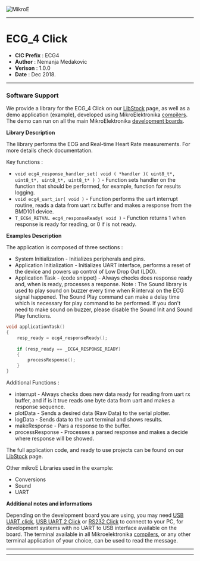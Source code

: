 ![MikroE](http://www.mikroe.com/img/designs/beta/logo_small.png)

---

# ECG_4 Click

- **CIC Prefix**  : ECG4
- **Author**      : Nemanja Medakovic
- **Verison**     : 1.0.0
- **Date**        : Dec 2018.

---

### Software Support

We provide a library for the ECG_4 Click on our [LibStock](https://libstock.mikroe.com/projects/view/2712/ecg-4-click) 
page, as well as a demo application (example), developed using MikroElektronika 
[compilers](http://shop.mikroe.com/compilers). The demo can run on all the main 
MikroElektronika [development boards](http://shop.mikroe.com/development-boards).

**Library Description**

The library performs the ECG and Real-time Heart Rate measurements.
For more details check documentation.

Key functions :

- ``` void ecg4_response_handler_set( void ( *handler )( uint8_t*, uint8_t*, uint8_t*, uint8_t* ) ) ``` - Function sets handler on the function that should be performed, 
  for example, function for results logging.
- ``` void ecg4_uart_isr( void ) ``` - Function performs the uart interrupt routine, reads a data from uart rx buffer and makes a response from the BMD101 device.
- ``` T_ECG4_RETVAL ecg4_responseReady( void ) ``` - Function returns 1 when response is ready for reading, or 0 if is not ready.

**Examples Description**

The application is composed of three sections :

- System Initialization - Initializes peripherals and pins.
- Application Initialization - Initializes UART interface, performs a reset of the device and powers up control of
  Low Drop Out (LDO).
- Application Task - (code snippet) - Always checks does response ready and, when is ready, processes a response.
Note : The Sound library is used to play sound on buzzer every time when R interval on the ECG signal happened.
The Sound Play command can make a delay time which is necessary for play command to be performed.
If you don't need to make sound on buzzer, please disable the Sound Init and Sound Play functions.


```.c
void applicationTask()
{
    resp_ready = ecg4_responseReady();
    
    if (resp_ready == _ECG4_RESPONSE_READY)
    {
        processResponse();
    }
}
```

Additional Functions :

- interrupt - Always checks does new data ready for reading from uart rx buffer, and if is it true reads one byte data from uart
  and makes a response sequence.
- plotData - Sends a desired data (Raw Data) to the serial plotter.
- logData - Sends data to the uart terminal and shows results.
- makeResponse - Pars a response to the buffer.
- processResponse - Processes a parsed response and makes a decide where response will be showed.

The full application code, and ready to use projects can be found on our 
[LibStock](https://libstock.mikroe.com/projects/view/2712/ecg-4-click) page.

Other mikroE Libraries used in the example:

- Conversions
- Sound
- UART

**Additional notes and informations**

Depending on the development board you are using, you may need 
[USB UART click](http://shop.mikroe.com/usb-uart-click), 
[USB UART 2 Click](http://shop.mikroe.com/usb-uart-2-click) or 
[RS232 Click](http://shop.mikroe.com/rs232-click) to connect to your PC, for 
development systems with no UART to USB interface available on the board. The 
terminal available in all Mikroelektronika 
[compilers](http://shop.mikroe.com/compilers), or any other terminal application 
of your choice, can be used to read the message.

---
---
